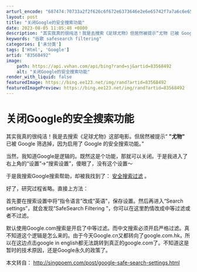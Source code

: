 ```yaml
---
arturl_encode: "687474:70733a2f2f626c6f672e6373646e2e6e65742f7a7a6c6e6574:2f61727469636c652f64657461696c732f3833353638343932"
layout: post
title: "关闭Google的安全搜索功能"
date: 2023-08-05 11:05:48 +0800
description: "其实我真的很纯洁！我是去搜索《足球尤物》但居然被提示“尤物 已被 Google"
keywords: "谷歌 safesearch filtering"
categories: ['未分类']
tags: ['Html', 'Google']
artid: "83568492"
image:
    path: https://api.vvhan.com/api/bing?rand=sj&artid=83568492
    alt: "关闭Google的安全搜索功能"
render_with_liquid: false
featuredImage: https://bing.ee123.net/img/rand?artid=83568492
featuredImagePreview: https://bing.ee123.net/img/rand?artid=83568492
---
```


# 关闭Google的安全搜索功能

其实我真的很纯洁！我是去搜索《足球尤物》这部电影。但居然被提示“
**"尤物"**
已被 Google 筛选掉，因为启用了 Google 的安全搜索功能。”

当然，我知道Google是逻辑的。既然这是个功能，那就可以关闭。于是我进入了右上角的“设置”->“搜索设置”，傻眼了，没有这个设置～

于是我搜索Google搜索帮助，却被我找到了：
[安全搜索过滤](http://www.google.com/support/websearch/bin/answer.py?hl=cn&answer=35892#safe "安全搜索过滤 google")
。

好了，研究过程省略。直接上方法：

首先要在搜索设置中将“指令语言”改成“英语”，保存设置。然后再进入“Search settings”，就会发现“SafeSearch Filtering ”，你可以在这里酌情改成中等过滤或者不过滤。

默认使用Google.com搜索是开启了中等过滤。而中文搜索必须开启严格过滤。真不知道这个逻辑是怎么来的。由于今天Google.cn又都转向了google.com.hk，所以在这边点击google in english都无法跳转到真正的google.com了。不知道这是暂时的技术原因，还是Google永久的政策了。

本文转自：
<http://singpoem.com/post/google-safe-search-settings.html>